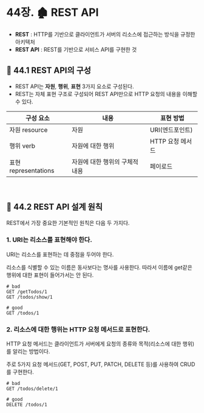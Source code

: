 # 44장. 🏚️ REST API

- **REST** : HTTP를 기반으로 클라이언트가 서버의 리소스에 접근하는 방식을 규정한 아키텍처
- **REST API** : REST를 기반으로 서비스 API를 구현한 것

## 📌 44.1 REST API의 구성

- REST API는 **자원**, **행위**, **표현** 3가지 요소로 구성된다.
- REST는 자체 표현 구조로 구성되어 REST API만으로 HTTP 요청의 내용을 이해할 수 있다.

| 구성 요소 | 내용 | 표현 방법 |
| --- | --- | --- |
| 자원 resource | 자원 | URI(엔드포인트) |
| 행위 verb | 자원에 대한 행위 | HTTP 요청 메서드 |
| 표현 representations | 자원에 대한 행위의 구체적 내용 | 페이로드 |

<br>

## 📌 44.2 REST API 설계 원칙

REST에서 가장 중요한 기본적인 원칙은 다음 두 가지다.

### 1. URI는 리소스를 표현해야 한다.

URI는 리소스를 표현하는 데 중점을 두어야 한다.

리소스를 식별할 수 있는 이름은 동사보다는 명사를 사용한다. 따라서 이름에 get같은 행위에 대한 표현이 들어가서는 안 된다.

```
# bad
GET /getTodos/1
GET /todos/show/1

# good
GET /todos/1
```

### 2. 리소스에 대한 행위는 HTTP 요청 메서드로 표현한다.

HTTP 요청 메서드는 클라이언트가 서버에게 요청의 종류와 목적(리소스에 대한 행위)를 알리는 방법이다.

주로 5가지 요청 메서드(GET, POST, PUT, PATCH, DELETE 등)를 사용하여 CRUD를 구현한다.

```
# bad
GET /todos/delete/1

# good
DELETE /todos/1
```

<br>